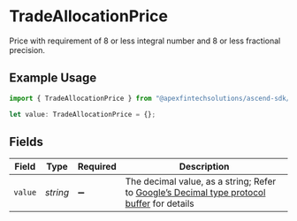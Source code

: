 # TradeAllocationPrice

Price with requirement of 8 or less integral number and 8 or less fractional precision.

## Example Usage

```typescript
import { TradeAllocationPrice } from "@apexfintechsolutions/ascend-sdk/models/components";

let value: TradeAllocationPrice = {};
```

## Fields

| Field                                                                                                                                                                                                              | Type                                                                                                                                                                                                               | Required                                                                                                                                                                                                           | Description                                                                                                                                                                                                        |
| ------------------------------------------------------------------------------------------------------------------------------------------------------------------------------------------------------------------ | ------------------------------------------------------------------------------------------------------------------------------------------------------------------------------------------------------------------ | ------------------------------------------------------------------------------------------------------------------------------------------------------------------------------------------------------------------ | ------------------------------------------------------------------------------------------------------------------------------------------------------------------------------------------------------------------ |
| `value`                                                                                                                                                                                                            | *string*                                                                                                                                                                                                           | :heavy_minus_sign:                                                                                                                                                                                                 | The decimal value, as a string; Refer to [Google’s Decimal type protocol buffer](https://github.com/googleapis/googleapis/blob/40203ca1880849480bbff7b8715491060bbccdf1/google/type/decimal.proto#L33) for details |
